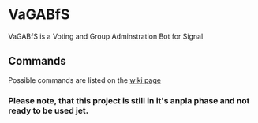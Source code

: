 # VaGABfS
 VaGABfS is a Voting and Group Adminstration Bot for Signal
## Commands
Possible commands are listed on the [wiki page](https://github.com/The-Bug-Bashers/VaGABfS/wiki)
### Please note, that this project is still in it's anpla phase and not ready to be used jet.
